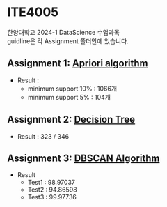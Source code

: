 # ITE4005
한양대학교 2024-1 DataScience  수업과목  
guidline은 각 Assignment 폴더안에 있습니다. 

## Assignment 1: [Apriori algorithm](https://en.wikipedia.org/wiki/Apriori_algorithm)

- Result : 
    - minimum support 10% : 1066개  
    - minimum support 5%  : 104개

## Assignment 2: [Decision Tree](https://en.wikipedia.org/wiki/Decision_tree)

-  Result : 323 / 346

## Assignment 3: [DBSCAN Algorithm](https://en.wikipedia.org/wiki/DBSCAN)

- Result
    - Test1 : 98.97037 
    - Test2 : 94.86598
    - Test3 : 99.97736


